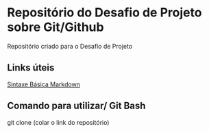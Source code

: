 # Repositório do Desafio de Projeto sobre Git/Github
Repositório criado para o Desafio de Projeto

## Links úteis 
[Sintaxe Básica Markdown](https://markdown.net.br/sintaxe-basica/)

## Comando para utilizar/ Git Bash
git clone (colar o link do repositório)
